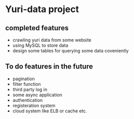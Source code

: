 # Yuri-data project
## completed features
- crawling yuri data from some website
- using MySQL to store data
- design some tables for querying some data coveniently
## To do features in the future
- pagination
- filter function
- third party log in
- some async application
- authentication
- registeration system
- cloud system like ELB or cache etc.